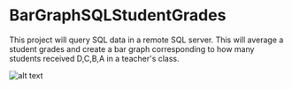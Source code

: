# BarGraphSQLStudentGrades

This project will query SQL data in a remote SQL server. This will average a student grades and create a bar graph corresponding to how many students received D,C,B,A in a teacher's class.

![alt text](http://kevinnguyenportfolio.com/wp-content/uploads/2021/12/Chart.png)
